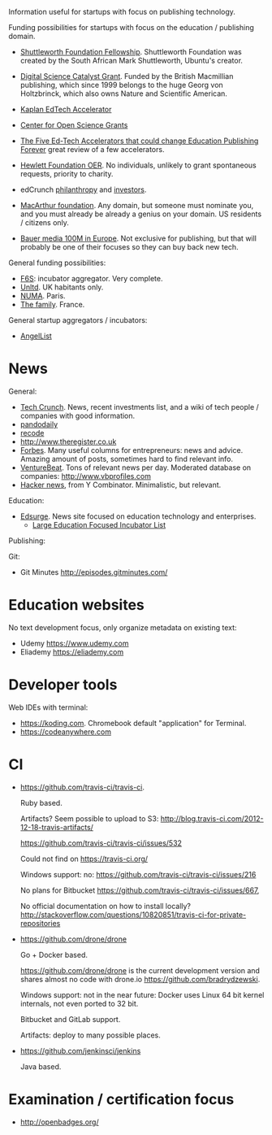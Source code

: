 Information useful for startups with focus on publishing technology.

Funding possibilities for startups with focus on the education / publishing domain.

- [Shuttleworth Foundation Fellowship](www.shuttleworthfoundation.org/fellowship). Shuttleworth Foundation was created by the South African Mark Shuttleworth, Ubuntu's creator.
- [Digital Science Catalyst Grant](https://www.digital-science.com/what-we-do/start-up-investment/catalyst). Funded by the British Macmillian publishing, which since 1999 belongs to the huge Georg von Holtzbrinck, which also owns Nature and Scientific American.
- [Kaplan EdTech Accelerator](http://www.kaplanedtechaccelerator.com)
- [Center for Open Science Grants](http://centerforopenscience.org/grants/)
- [The Five Ed-Tech Accelerators that could change Education Publishing Forever](http://www.publishingtechnology.com/2013/03/the-five-ed-tech-accelerators-that-could-change-education-publishing-forever/) great review of a few accelerators.
- [Hewlett Foundation OER](http://www.hewlett.org/programs/education/open-educational-resources). No individuals, unlikely to grant spontaneous requests, priority to charity.
- edCrunch [philanthropy](http://edcrunch.org/show-me-the-money/foundations-and-philanthropy/) and [investors](http://edcrunch.org/show-me-the-money/accelerators-and-investors).
- [MacArthur foundation](http://www.macfound.org/programs/fellows/strategy/). Any domain, but someone must nominate you, and you must already be already a genius on your domain. US residents / citizens only.

- [Bauer media 100M in Europe](http://techcrunch.com/2014/08/04/bauer-venture-partners). Not exclusive for publishing, but that will probably be one of their focuses so they can buy back new tech.

General funding possibilities:

- [F6S](http://www.f6s.com/): incubator aggregator. Very complete.
- [Unltd](http://unltd.org.uk/path/). UK habitants only.
- [NUMA](https://www.numa.paris/). Paris.
- [The family](http://www.thefamily.co/). France.

General startup aggregators / incubators:

- [AngelList](https://angel.co/)

# News

General:

- [Tech Crunch](http://techcrunch.com). News, recent investments list, and a wiki of tech people / companies with good information.
- [pandodaily](http://pando.com/)
- [recode](http://recode.net/)
- <http://www.theregister.co.uk>
- [Forbes](http://www.forbes.com/). Many useful columns for entrepreneurs: news and advice. Amazing amount of posts, sometimes hard to find relevant info.
- [VentureBeat](http://venturebeat.com/). Tons of relevant news per day. Moderated database on companies: <http://www.vbprofiles.com>
- [Hacker news](https://news.ycombinator.com/), from Y Combinator. Minimalistic, but relevant.

Education:

-   [Edsurge](https://www.edsurge.com/). News site focused on education technology and enterprises.
    - [Large Education Focused Incubator List](https://www.edsurge.com/incubators)

Publishing:

Git:

- Git Minutes <http://episodes.gitminutes.com/>

# Education websites

No text development focus, only organize metadata on existing text:

- Udemy <https://www.udemy.com>
- Eliademy <https://eliademy.com>

# Developer tools

Web IDEs with terminal:

- <https://koding.com>. Chromebook default "application" for Terminal.
- <https://codeanywhere.com>

# CI

-   <https://github.com/travis-ci/travis-ci>.

    Ruby based.

    Artifacts? Seem possible to upload to S3: <http://blog.travis-ci.com/2012-12-18-travis-artifacts/>

    <https://github.com/travis-ci/travis-ci/issues/532>

    Could not find on <https://travis-ci.org/>

    Windows support: no: <https://github.com/travis-ci/travis-ci/issues/216>

    No plans for Bitbucket <https://github.com/travis-ci/travis-ci/issues/667>, 

    No official documentation on how to install locally? <http://stackoverflow.com/questions/10820851/travis-ci-for-private-repositories>

-   <https://github.com/drone/drone>

    Go + Docker based.

    <https://github.com/drone/drone> is the current development version and shares almost no code with drone.io <https://github.com/bradrydzewski>.

    Windows support: not in the near future: Docker uses Linux 64 bit kernel internals, not even ported to 32 bit.

    Bitbucket and GitLab support.

    Artifacts: deploy to many possible places.

-   <https://github.com/jenkinsci/jenkins>

    Java based.

# Examination / certification focus

- <http://openbadges.org/>
